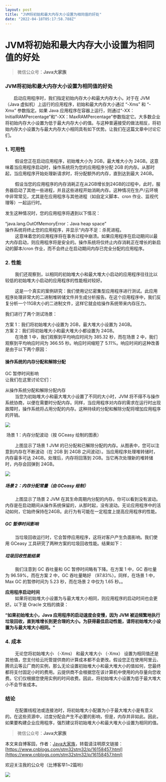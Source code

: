 ```yaml
---
layout: post
title: "JVM将初始和最大内存大小设置为相同值的好处"
date: "2022-04-18T05:17:58.788Z"
---
```

JVM将初始和最大内存大小设置为相同值的好处
======================

> 微信公众号：**Java大家族**

### JVM将初始和最大内存大小设置为相同值的好处

       启动应用程序时，我们指定初始内存大小和最大内存大小。对于在 JVM（Java 虚拟机）上运行的应用程序，初始和最大内存大小通过 “-Xms” 和 “-Xmx” 参数指定。如果 Java 应用程序在容器上运行，则通过“-XX：InitialRAMPercentage”和“-XX：MaxRAMPercentage”参数指定它。大多数企业将初始内存大小设置为低于最大内存大小的值。与这种普遍接受的做法相反，将初始内存大小设置为与最大内存大小相同具有如下优势。让我们在这篇文章中讨论它们。

### 1\. 可用性

        假设您正在启动应用程序，初始堆大小为 2GB，最大堆大小为 24GB。这意味着当应用程序启动时，操作系统将为您的应用程序分配 2GB 的内存。从那时起，当应用程序开始处理新请求时，将分配额外的内存，直到达到最大 24GB。

        假设当您的应用程序的内存消耗正在从2GB增长到24GB的过程中，此时，服务器启动了其他一些进程，并且这些进程开始消耗内存。这种情况在生产/云环境中非常常见，尤其是在应用程序与其他进程（如自定义脚本、cron 作业、监视代理等）一起运行时。

发生这种情况时，您的应用程序将遇到以下情况：

“java.lang.OutOfMemoryError：Java heap space”  
操作系统将终止您的应用程序，并显示“内存不足：杀死进程。  
        这意味着您的应用程序将在事务过程中崩溃。如果应用程序在启动期间以最大内存启动，则应用程序将是安全的。操作系统将仅终止内存消耗正在增长的新启动的脚本/cron 作业，而不会终止在启动期间内存已完全分配的应用程序。

### 2\. 性能

        我们还观察到，以相同的初始堆大小和最大堆大小启动的应用程序往往比以较低的初始堆大小启动的应用程序的性能相对较好。

        这是一个真实的案例研究：我们使用记忆密集型应用程序进行测试。此应用程序处理非常大的二进制堆转储文件并生成分析报告。在这个应用程序中，我们反复分析一个11GB大小的二进制文件，这样它就会给操作系统带来内存压力。

我们进行了两个测试场景：

方案 1：我们将初始堆大小设置为 2GB，最大堆大小设置为 24GB。  
方案 2：我们将初始堆大小和最大堆大小都设置为 24GB。  
        在场景 1 中，我们观察到平均响应时间为 385.32 秒，而在场景 2 中，我们观察到平均响应时间为 366.55 秒。响应时间缩短了 5.11%。响应时间的这种改善是由于以下两个原因：

#### 操作系统的内存分配和解除分配

GC 暂停时间影响  
让我们在这里讨论它们：

从操作系统分配和解除分配内存  
        当您为初始堆大小和最大堆大小设置了不同的大小时，JVM 将不得不与操作系统协商，以便在需要时分配内存。同样，当应用程序对内存的需求在运行时出现故障时，操作系统将占用分配的内存。这种持续的分配和解除分配将增加应用程序的开销。

![](https://img2022.cnblogs.com/blog/864087/202204/864087-20220418101557704-1404632706.png)

 场景 1：内存分配波动（按 GCeasy 绘制的图表）

        上图显示了场景 1 JVM 的已分配和已解除分配的内存。从图表中，您可以注意到内存在不断波动（在 2GB 到 24GB 之间波动）。当应用程序处理堆转储时，内存最多可达 24GB。处理后，内存将回落到 2GB。当它再次处理新的堆转储时，内存会回弹到 24GB。

![](https://img2022.cnblogs.com/blog/864087/202204/864087-20220418101542294-689010910.png)

##### 场景 2：内存分配常量（由 GCeasy 绘制）

        上图显示了场景 2 JVM 在其生命周期内分配的内存。你可以看到没有波动。内存是在启动期间从操作系统保留的，从那时起，没有波动。无论应用程序中的活动如何，它始终保持在24GB。此行为有可能在一定程度上提高应用程序的性能。

##### GC 暂停时间影响

        当垃圾回收运行时，它会暂停应用程序，这将对客户产生负面影响。我们使用 GCeasy 工具研究了两种方案的垃圾回收性能。结果如下：

##### 垃圾回收性能结果

        我们注意到 GC 吞吐量和 GC 暂停时间略有下降。在方案 1 中，GC 吞吐量为 96.59%，而在方案 2 中，GC 吞吐量略好 （97.83%）。同样，在场景 1 中，Max GC 的暂停时间为 5.23 秒，而在场景 2 中仅为 1.65 秒。。

**应用程序启动时间**  
        如果将初始堆大小设置为与最大堆大小相同，则应用程序的启动时间也会更好。以下是 Oracle 文档的摘录：

**“****如果初始堆太小，Java 应用程序的启动速度会变慢，因为 JVM 被迫频繁地执行垃圾回收，直到堆增长到更合理的大小。为获得最佳启动性能，请将初始堆大小设置为与最大堆大小相同。****"**

### 4\. 成本

        无论您将初始堆大小 （-Xms） 和最大堆大小 （-Xmx） 设置为相同值还是其他值，您支付给云托管提供商的计算成本都不会更改。假设您正在使用阿里云、腾讯云等云厂商的实例，那么无论设置初始堆大小和最大堆大小的值如何，您最终都将支付固定小时的费用。云提供商不会根据您在该计算机中使用的内存量向您收费。它们仅根据您使用实例的时间收费。因此，将初始堆大小设置为低于最大堆大小不会节省成本。

### 结论

        在配置线程池或连接池时，将初始堆大小配置为小于最大堆大小是有意义的。在这些资源中，过度分配会产生不必要的影响，但是，内存并非如此。因此，如果要构建企业应用程序，强烈建议将初始堆大小和最大堆大小设置为相同的值。

> 微信公众号：**Java大家族**

本文来自博客园，作者：[Java大家族](https://www.cnblogs.com/stm32stm32/)，转载请注明原文链接：[https://www.cnblogs.com/stm32stm32/p/16158457.html](https://www.cnblogs.com/stm32stm32/p/16158457.html)

欢迎关注我的公众号（比博客早1~2篇哟）

![](https://files-cdn.cnblogs.com/files/stm32stm32/%E5%85%AC%E4%BC%97%E5%8F%B7.bmp)
